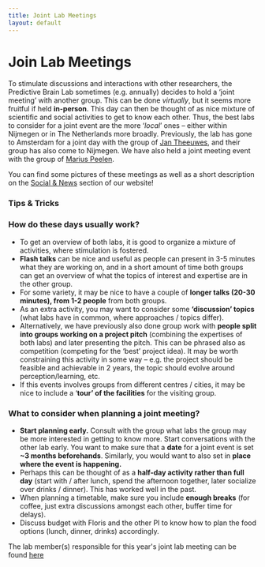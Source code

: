 ```yaml
---
title: Joint Lab Meetings
layout: default
---
```


# Join Lab Meetings

To stimulate discussions and interactions with other researchers, the Predictive Brain Lab sometimes (e.g. annually) decides to hold a ‘joint meeting’ with another group. This can be done _virtually_, but it seems more fruitful if held **in-person**. This day can then be thought of as nice mixture of scientific and social activities to get to know each other. Thus, the best labs to consider for a joint event are the more ‘_local_’ ones – either within Nijmegen or in The Netherlands more broadly. Previously, the lab has gone to Amsterdam for a joint day with the group of [Jan Theeuwes](https://www.theeuweslab.com/), and their group has also come to Nijmegen. We have also held a joint meeting event with the group of [Marius Peelen](https://sites.google.com/site/peelenlab/). 

You can find some pictures of these meetings as well as a short description on the [Social & News](https://www.predictivebrainlab.com/social-news) section of our website!

### Tips & Tricks

### How do  these days usually work?
-	To get an overview of both labs, it is good to organize a mixture of activities, where stimulation is fostered. 
-	**Flash talks** can be nice and useful as people can present in 3-5 minutes what they are working on, and in a short amount of time both groups can get an overview of what the topics of interest and expertise are in the other group. 
-	For some variety, it may be nice to have a couple of **longer talks (20-30 minutes), from 1-2 people** from both groups. 
-	As an extra activity, you may want to consider some **‘discussion’ topics** (what labs have in common, where approaches / topics differ).
-	Alternatively, we have previously also done group work with **people split into groups working on a project pitch** (combining the expertises of both labs) and later presenting the pitch. This can be phrased also as competition (competing for the ‘best’ project idea). It may be worth constraining this activity in some way – e.g. the project should be feasible and achievable in 2 years, the topic should evolve around perception/learning, etc.
-	If this events involves groups from different centres / cities, it may be nice to include a ‘**tour’ of the facilities** for the visiting group. 

### What to consider when planning a joint meeting?
-	**Start planning early.** Consult with the group what labs the group may be more interested in getting to know more. Start conversations with the other lab early. You want to make sure that a **date** for a joint event is set **~3 months beforehands**. Similarly, you would want to also set in **place where the event is happening.**
-	Perhaps this can be thought of as a **half-day activity rather than full day** (start with / after lunch, spend the afternoon together, later socialize over drinks / dinner). This has worked well in the past. 
-	When planning a timetable, make sure you include **enough breaks** (for coffee, just extra discussions amongst each other, buffer time for delays).
-	Discuss budget with Floris and the other PI to know how to plan the food options (lunch, dinner, drinks) accordingly. 


The lab member(s) responsible for this year's joint lab meeting can be found [here](https://docs.google.com/spreadsheets/d/1W09KvN9FVWWYBkcqGhwcD5iK2kIDYqtECI7Z_KV7foc/edit#gid=0)
